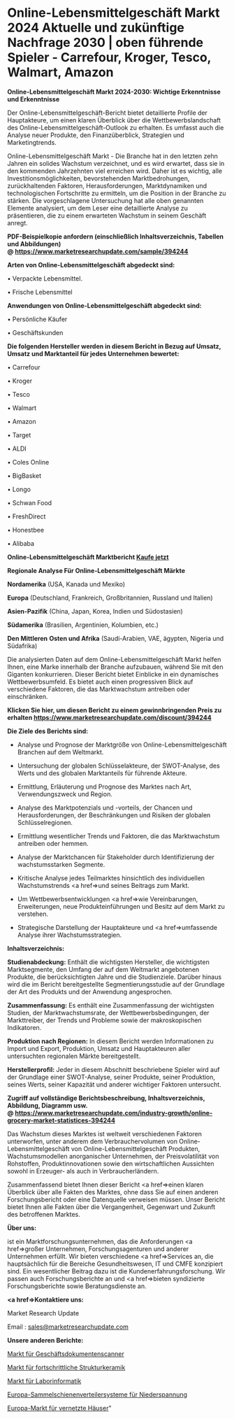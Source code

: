 # Online-Lebensmittelgeschäft Markt 2024 Aktuelle und zukünftige Nachfrage 2030 | oben führende Spieler - Carrefour, Kroger, Tesco, Walmart, Amazon

<strong>Online-Lebensmittelgeschäft Markt 2024-2030: Wichtige Erkenntnisse und Erkenntnisse</strong>

Der Online-Lebensmittelgeschäft-Bericht bietet detaillierte Profile der Hauptakteure, um einen klaren Überblick über die Wettbewerbslandschaft des Online-Lebensmittelgeschäft-Outlook zu erhalten. Es umfasst auch die Analyse neuer Produkte, den Finanzüberblick, Strategien und Marketingtrends.

Online-Lebensmittelgeschäft Markt - Die Branche hat in den letzten zehn Jahren ein solides Wachstum verzeichnet, und es wird erwartet, dass sie in den kommenden Jahrzehnten viel erreichen wird. Daher ist es wichtig, alle Investitionsmöglichkeiten, bevorstehenden Marktbedrohungen, zurückhaltenden Faktoren, Herausforderungen, Marktdynamiken und technologischen Fortschritte zu ermitteln, um die Position in der Branche zu stärken. Die vorgeschlagene Untersuchung hat alle oben genannten Elemente analysiert, um dem Leser eine detaillierte Analyse zu präsentieren, die zu einem erwarteten Wachstum in seinem Geschäft anregt.

<strong><b>PDF-Beispielkopie anfordern (einschließlich Inhaltsverzeichnis, Tabellen und Abbildungen) @ </b></strong><strong><a href=https://www.marketresearchupdate.com/sample/394244><strong>https://www.marketresearchupdate.com/sample/394244</u></a></strong></strong>

<strong>Arten von Online-Lebensmittelgeschäft abgedeckt sind:</strong>

• Verpackte Lebensmittel.

• Frische Lebensmittel

<strong>Anwendungen von Online-Lebensmittelgeschäft abgedeckt sind:</strong>

• Persönliche Käufer

• Geschäftskunden

<strong>Die folgenden Hersteller werden in diesem Bericht in Bezug auf Umsatz, Umsatz und Marktanteil für jedes Unternehmen bewertet:</strong>

• Carrefour

• Kroger

• Tesco

• Walmart

• Amazon

• Target

• ALDI

• Coles Online

• BigBasket

• Longo

• Schwan Food

• FreshDirect

• Honestbee

• Alibaba

<strong>Online-Lebensmittelgeschäft Marktbericht <a href=https://www.marketresearchupdate.com/buynow/394244>Kaufe jetzt</a></strong>

<strong>Regionale Analyse Für Online-Lebensmittelgeschäft Märkte</strong>

<strong>Nordamerika</strong> (USA, Kanada und Mexiko)

<strong>Europa</strong> (Deutschland, Frankreich, Großbritannien, Russland und Italien)

<strong>Asien-Pazifik</strong> (China, Japan, Korea, Indien und Südostasien)

<strong>Südamerika</strong> (Brasilien, Argentinien, Kolumbien, etc.)

<strong>Den Mittleren</strong> <strong>Osten und Afrika</strong> (Saudi-Arabien, VAE, ägypten, Nigeria und Südafrika)

Die analysierten Daten auf dem Online-Lebensmittelgeschäft Markt helfen Ihnen, eine Marke innerhalb der Branche aufzubauen, während Sie mit den Giganten konkurrieren. Dieser Bericht bietet Einblicke in ein dynamisches Wettbewerbsumfeld. Es bietet auch einen progressiven Blick auf verschiedene Faktoren, die das Marktwachstum antreiben oder einschränken.

<strong>Klicken Sie hier, um diesen Bericht zu einem gewinnbringenden Preis zu erhalten
</strong><strong><a href=https://www.marketresearchupdate.com/discount/394244>https://www.marketresearchupdate.com/discount/394244</b></u></strong></a>

<strong>Die Ziele des Berichts sind:</strong>

- Analyse und Prognose der Marktgröße von Online-Lebensmittelgeschäft Branchen auf dem Weltmarkt.

- Untersuchung der globalen Schlüsselakteure, der SWOT-Analyse, des Werts und des globalen Marktanteils für führende Akteure.

- Ermittlung, Erläuterung und Prognose des Marktes nach Art, Verwendungszweck und Region.

- Analyse des Marktpotenzials und -vorteils, der Chancen und Herausforderungen, der Beschränkungen und Risiken der globalen Schlüsselregionen.

- Ermittlung wesentlicher Trends und Faktoren, die das Marktwachstum antreiben oder hemmen.

- Analyse der Marktchancen für Stakeholder durch Identifizierung der wachstumsstarken Segmente.

- Kritische Analyse jedes Teilmarktes hinsichtlich des individuellen Wachstumstrends <a href=>und</a> seines Beitrags zum Markt.

- Um Wettbewerbsentwicklungen <a href=>wie</a> Vereinbarungen, Erweiterungen, neue Produkteinführungen und Besitz auf dem Markt zu verstehen.

- Strategische Darstellung der Hauptakteure und <a href=>umfas</a>sende Analyse ihrer Wachstumsstrategien.

<strong>Inhaltsverzeichnis:</strong>

<strong>Studienabdeckung:</strong> Enthält die wichtigsten Hersteller, die wichtigsten Marktsegmente, den Umfang der auf dem Weltmarkt angebotenen Produkte, die berücksichtigten Jahre und die Studienziele. Darüber hinaus wird die im Bericht bereitgestellte Segmentierungsstudie auf der Grundlage der Art des Produkts und der Anwendung angesprochen.

<strong>Zusammenfassung:</strong> Es enthält eine Zusammenfassung der wichtigsten Studien, der Marktwachstumsrate, der Wettbewerbsbedingungen, der Markttreiber, der Trends und Probleme sowie der makroskopischen Indikatoren.

<strong>Produktion nach Regionen:</strong> In diesem Bericht werden Informationen zu Import und Export, Produktion, Umsatz und Hauptakteuren aller untersuchten regionalen Märkte bereitgestellt.

<strong>Herstellerprofil:</strong> Jeder in diesem Abschnitt beschriebene Spieler wird auf der Grundlage einer SWOT-Analyse, seiner Produkte, seiner Produktion, seines Werts, seiner Kapazität und anderer wichtiger Faktoren untersucht.

<strong><b>Zugriff auf vollständige Berichtsbeschreibung, Inhaltsverzeichnis, Abbildung, Diagramm usw. @ </b></strong><strong><a href=https://www.marketresearchupdate.com/industry-growth/online-grocery-market-statistices-394244>https://www.marketresearchupdate.com/industry-growth/online-grocery-market-statistices-394244</a></strong>

Das Wachstum dieses Marktes ist weltweit verschiedenen Faktoren unterworfen, unter anderem dem Verbrauchervolumen von Online-Lebensmittelgeschäft von Online-Lebensmittelgeschäft Produkten, Wachstumsmodellen anorganischer Unternehmen, der Preisvolatilität von Rohstoffen, Produktinnovationen sowie den wirtschaftlichen Aussichten sowohl in Erzeuger- als auch in Verbraucherländern.

Zusammenfassend bietet Ihnen dieser Bericht <a href=>einen</a> klaren Überblick über alle Fakten des Marktes, ohne dass Sie auf einen anderen Forschungsbericht oder eine Datenquelle verweisen müssen. Unser Bericht bietet Ihnen alle Fakten über die Vergangenheit, Gegenwart und Zukunft des betroffenen Marktes.

<strong>Über uns:</strong>

 ist ein Marktforschungsunternehmen, das die Anforderungen <a href=>großer</a> Unternehmen, Forschungsagenturen und anderer Unternehmen erfüllt. Wir bieten verschiedene <a href=>Services</a> an, die hauptsächlich für die Bereiche Gesundheitswesen, IT und CMFE konzipiert sind. Ein wesentlicher Beitrag dazu ist die Kundenerfahrungsforschung. Wir passen auch Forschungsberichte an und <a href=>bieten</a> syndizierte Forschungsberichte sowie Beratungsdienste an.

<strong><a href=>Kontaktiere uns:</a></strong>

Market Research Update

Email : sales@marketresearchupdate.com

<strong>Unsere anderen Berichte:</strong>

<a href=https://www.linkedin.com/pulse/business-document-scanners-market-has-huge-growth>Markt für Geschäftsdokumentenscanner</a>

<a href=https://www.linkedin.com/pulse/advanced-structural-ceramics-market-future-scope>Markt für fortschrittliche Strukturkeramik</a>

<a href=https://www.linkedin.com/pulse/laboratory-informatics-market-analysis-segment>Markt für Laborinformatik</a>

<a href=https://www.linkedin.com/pulse/europe-low-voltage-rated-busbar-trunking-systems>Europa-Sammelschienenverteilersysteme für Niederspannung</a>

<a href=https://www.linkedin.com/pulse/europe-connected-homes-market-report-covers>Europa-Markt für vernetzte Häuser</a>"
